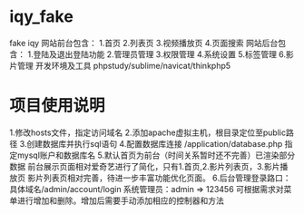 # iqy_fake
fake iqy
网站前台包含：
	1.首页
	2.列表页
	3.视频播放页
	4.页面搜索
网站后台包含：
	1.登陆及退出登陆功能
	2.管理员管理
	3.权限管理
	4.系统设置
	5.标签管理
	6.影片管理
开发环境及工具
	phpstudy/sublime/navicat/thinkphp5
# 项目使用说明
1.修改hosts文件，指定访问域名
2.添加apache虚拟主机，根目录定位至public路径
3.创建数据库并执行sql语句
4.配置数据库连接 /application/database.php 指定mysql账户和数据库名
5.默认首页为前台（时间关系暂时还不完善）已渲染部分数据
	前台展示页面相对爱奇艺进行了简化，只有1.首页,2.影片列表页，3.影片播放页
	影片列表页相对完善，待进一步丰富功能优化页面。
6.后台管理登录路口：具体域名/admin/account/login
	系统管理员：admin => 123456
	可根据需求对菜单进行增加和删除。增加后需要手动添加相应的控制器和方法